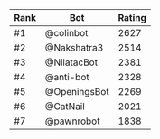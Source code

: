 Rank|Bot|Rating
---|---|---
#1|@colinbot|2627
#2|@Nakshatra3|2514
#3|@NilatacBot|2381
#4|@anti-bot|2328
#5|@OpeningsBot|2269
#6|@CatNail|2021
#7|@pawnrobot|1838
